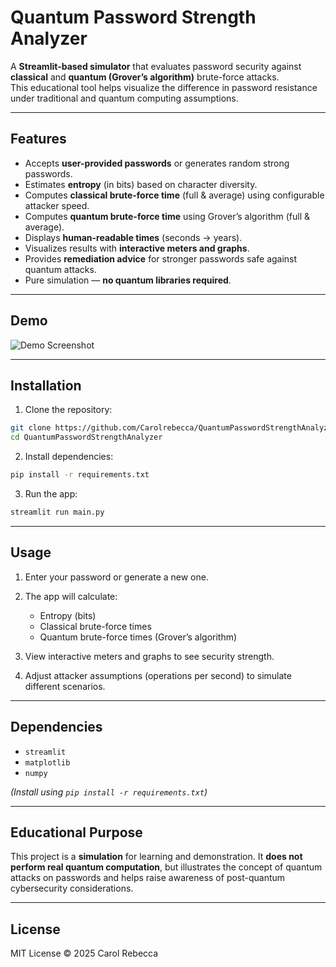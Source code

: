
# Quantum Password Strength Analyzer

A **Streamlit-based simulator** that evaluates password security against **classical** and **quantum (Grover’s algorithm)** brute-force attacks.  
This educational tool helps visualize the difference in password resistance under traditional and quantum computing assumptions.

---

## Features

- Accepts **user-provided passwords** or generates random strong passwords.
- Estimates **entropy** (in bits) based on character diversity.
- Computes **classical brute-force time** (full & average) using configurable attacker speed.
- Computes **quantum brute-force time** using Grover’s algorithm (full & average).
- Displays **human-readable times** (seconds → years).
- Visualizes results with **interactive meters and graphs**.
- Provides **remediation advice** for stronger passwords safe against quantum attacks.
- Pure simulation — **no quantum libraries required**.

---

## Demo

![Demo Screenshot](screenshot.png)  <!-- Add a screenshot of your app here -->

---

## Installation

1. Clone the repository:
```bash
git clone https://github.com/Carolrebecca/QuantumPasswordStrengthAnalyzer.git
cd QuantumPasswordStrengthAnalyzer
````

2. Install dependencies:

```bash
pip install -r requirements.txt
```

3. Run the app:

```bash
streamlit run main.py
```

---

## Usage

1. Enter your password or generate a new one.
2. The app will calculate:

   * Entropy (bits)
   * Classical brute-force times
   * Quantum brute-force times (Grover’s algorithm)
3. View interactive meters and graphs to see security strength.
4. Adjust attacker assumptions (operations per second) to simulate different scenarios.

---

## Dependencies

* `streamlit`
* `matplotlib`
* `numpy`

*(Install using `pip install -r requirements.txt`)*

---

## Educational Purpose

This project is a **simulation** for learning and demonstration. It **does not perform real quantum computation**, but illustrates the concept of quantum attacks on passwords and helps raise awareness of post-quantum cybersecurity considerations.

---

## License

MIT License © 2025 Carol Rebecca

```



